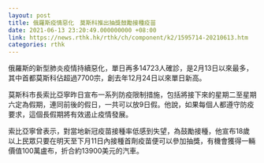 ```yaml
---
layout: post
title: 俄羅斯疫情惡化　莫斯科推出抽獎鼓勵接種疫苗
date: 2021-06-13 23:20:49.000000000 +08:00
link: https://news.rthk.hk/rthk/ch/component/k2/1595714-20210613.htm
categories: rthk
---
```


俄羅斯的新型肺炎疫情持續惡化，單日再多14723人確診，是2月13日以來最多，其中首都莫斯科佔超過7700宗，創去年12月24日以來單日新高。

莫斯科市長索比亞寧昨日宣布一系列防疫限制措施，包括將接下來的星期二至星期六定為假期，連同前後的假日，一共可以放9日假。他說，如果每個人都遵守防疫要求，這個長假期將有效遏止疫情發展。

索比亞寧曾表示，對當地新冠疫苗接種率低感到失望，為鼓勵接種，他宣布18歲以上民眾只要在明天至下月11日內接種首劑疫苗便可以參加抽獎，有機會獲得一輛價值100萬盧布，折合約13900美元的汽車。
